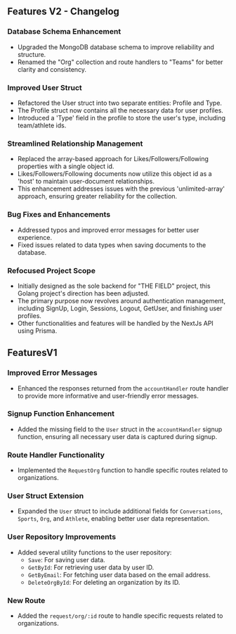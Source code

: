 
## Features V2 - Changelog

### Database Schema Enhancement

-   Upgraded the MongoDB database schema to improve reliability and structure.
-   Renamed the "Org" collection and route handlers to "Teams" for better clarity and consistency.

### Improved User Struct

-   Refactored the User struct into two separate entities: Profile and Type.
-   The Profile struct now contains all the necessary data for user profiles.
-   Introduced a 'Type' field in the profile to store the user's type, including team/athlete ids.

### Streamlined Relationship Management

-   Replaced the array-based approach for Likes/Followers/Following properties with a single object id.
-   Likes/Followers/Following documents now utilize this object id as a 'host' to maintain user-document relationships.
-   This enhancement addresses issues with the previous 'unlimited-array' approach, ensuring greater reliability for the collection.

### Bug Fixes and Enhancements

-   Addressed typos and improved error messages for better user experience.
-   Fixed issues related to data types when saving documents to the database.

### Refocused Project Scope

-   Initially designed as the sole backend for "THE FIELD" project, this Golang project's direction has been adjusted.
-   The primary purpose now revolves around authentication management, including SignUp, Login, Sessions, Logout, GetUser, and finishing user profiles.
-   Other functionalities and features will be handled by the NextJs API using Prisma.

##
##
##

## **FeaturesV1**

### Improved Error Messages

- Enhanced the responses returned from the `accountHandler` route handler to provide more informative and user-friendly error messages.

### Signup Function Enhancement

- Added the missing field to the `User` struct in the `accountHandler` signup function, ensuring all necessary user data is captured during signup.

### Route Handler Functionality

- Implemented the `RequestOrg` function to handle specific routes related to organizations.

### User Struct Extension

- Expanded the `User` struct to include additional fields for `Conversations`, `Sports`, `Org`, and `Athlete`, enabling better user data representation.

### User Repository Improvements

- Added several utility functions to the user repository:
  - `Save`: For saving user data.
  - `GetById`: For retrieving user data by user ID.
  - `GetByEmail`: For fetching user data based on the email address.
  - `DeleteOrgById`: For deleting an organization by its ID.

### New Route

- Added the `request/org/:id` route to handle specific requests related to organizations.
